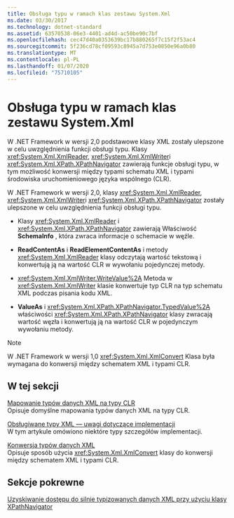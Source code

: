 ```yaml
---
title: Obsługa typu w ramach klas zestawu System.Xml
ms.date: 03/30/2017
ms.technology: dotnet-standard
ms.assetid: 63570538-06e3-4401-ad4d-ac50be90c7bf
ms.openlocfilehash: cec47d40a0353639bc17b880265f7c15f2f53ac4
ms.sourcegitcommit: 5f236cd78cf09593c8945a7d753e0850e96a0b80
ms.translationtype: MT
ms.contentlocale: pl-PL
ms.lasthandoff: 01/07/2020
ms.locfileid: "75710105"
---
```

# <a name="type-support-in-the-systemxml-classes"></a>Obsługa typu w ramach klas zestawu System.Xml
W .NET Framework w wersji 2,0 podstawowe klasy XML zostały ulepszone w celu uwzględnienia funkcji obsługi typu. Klasy <xref:System.Xml.XmlReader>, <xref:System.Xml.XmlWriter>i <xref:System.Xml.XPath.XPathNavigator> zawierają funkcje obsługi typu, w tym możliwość konwersji między typami schematu XML i typami środowiska uruchomieniowego języka wspólnego (CLR).  
  
 W .NET Framework w wersji 2,0, klasy <xref:System.Xml.XmlReader>, <xref:System.Xml.XmlWriter>i <xref:System.Xml.XPath.XPathNavigator> zostały ulepszone w celu uwzględnienia funkcji obsługi typu.  
  
- Klasy <xref:System.Xml.XmlReader> i <xref:System.Xml.XPath.XPathNavigator> zawierają Właściwość **SchemaInfo** , która zwraca informacje o schemacie w węźle.  
  
- **ReadContentAs** i **ReadElementContentAs** i metody <xref:System.Xml.XmlReader> klasy odczytają wartość tekstową i konwertują ją na wartość CLR w wywołaniu pojedynczej metody.  
  
- <xref:System.Xml.XmlWriter.WriteValue%2A> Metoda w <xref:System.Xml.XmlWriter> klasie konwertuje typ CLR na typ schematu XML podczas pisania kodu XML.  
  
- **ValueAs** i <xref:System.Xml.XPath.XPathNavigator.TypedValue%2A> właściwości <xref:System.Xml.XPath.XPathNavigator> klasy zwracają wartość węzła i konwertują ją na wartość CLR w pojedynczym wywołaniu metody.  
  
> [!NOTE]
> W .NET Framework w wersji 1,0 <xref:System.Xml.XmlConvert> Klasa była wymagana do konwersji między schematem XML i typami CLR.  
  
## <a name="in-this-section"></a>W tej sekcji  
 [Mapowanie typów danych XML na typy CLR](../../../../docs/standard/data/xml/mapping-xml-data-types-to-clr-types.md)  
 Opisuje domyślne mapowania typów danych XML na typy CLR.  
  
 [Obsługiwane typy XML — uwagi dotyczące implementacji](../../../../docs/standard/data/xml/xml-type-support-implementation-notes.md)  
 W tym artykule omówiono niektóre typy szczegółów implementacji.  
  
 [Konwersja typów danych XML](../../../../docs/standard/data/xml/conversion-of-xml-data-types.md)  
 Opisuje sposób użycia <xref:System.Xml.XmlConvert> klasy do konwersji między schematem XML i typami CLR.  
  
## <a name="related-sections"></a>Sekcje pokrewne  
 [Uzyskiwanie dostępu do silnie typizowanych danych XML przy użyciu klasy XPathNavigator](../../../../docs/standard/data/xml/accessing-strongly-typed-xml-data-using-xpathnavigator.md)
